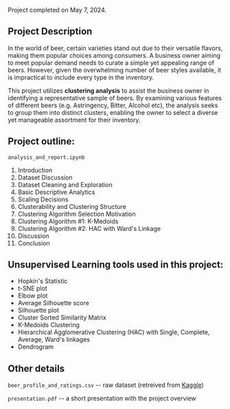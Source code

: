 Project completed on May 7, 2024. 

## Project Description

In the world of beer, certain varieties stand out due to their versatile flavors, making them popular choices among consumers. A business owner aiming to meet popular demand needs to curate a simple yet appealing range of beers. However, given the overwhelming number of beer styles available, it is impractical to include every type in the inventory.

This project utilizes **clustering analysis** to assist the business owner in identifying a representative sample of beers. By examining various features of different beers (e.g. Astringency, Bitter, Alcohol etc), the analysis seeks to group them into distinct clusters, enabling the owner to select a diverse yet manageable assortment for their inventory.

## Project outline:

`analysis_and_report.ipynb`
1. Introduction
2. Dataset Discussion
3. Dataset Cleaning and Exploration
4. Basic Descriptive Analytics
5. Scaling Decisions
6. Clusterability and Clustering Structure
7. Clustering Algorithm Selection Motivation
8. Clustering Algorithm #1: K-Medoids
9. Clustering Algorithm #2: HAC with Ward's Linkage
10. Discussion
11. Conclusion

## Unsupervised Learning tools used in this project:

- Hopkin's Statistic
- t-SNE plot
- Elbow plot
- Average Silhouette score
- Silhouette plot
- Cluster Sorted Similarity Matrix
- K-Medoids Clustering
- Hierarchical Agglomerative Clustering (HAC) with Single, Complete, Average, Ward's linkages
- Dendrogram

## Other details

`beer_profile_and_ratings.csv` -- raw dataset (retreived from [Kaggle](https://www.kaggle.com/datasets/ruthgn/beer-profile-and-ratings-data-set/data))

`presentation.pdf` -- a short presentation with the project overview
